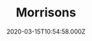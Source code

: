 ---
date: 2020-03-15T10:54:58.000Z
title: Morrisons
latitude: 52.04938134912715
longitude: 0.9546547409704537
category: checkin
---